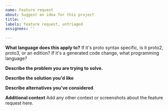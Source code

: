 ```yaml
---
name: Feature request
about: Suggest an idea for this project
title: ''
labels: feature request, untriaged
assignees: ''

---
```


<!--

NOTE: this form is for feature requests (including cleanup requests) only. For questions or troubleshooting, please see the protobuf mailing list: https://groups.google.com/forum/#!forum/protobuf

-->


**What language does this apply to?**
If it's proto syntax specific, is it proto2, proto3, or an edition?
If it's a generated code change, what programming language?

**Describe the problem you are trying to solve.**

**Describe the solution you'd like**

**Describe alternatives you've considered**

**Additional context**
Add any other context or screenshots about the feature request here.
